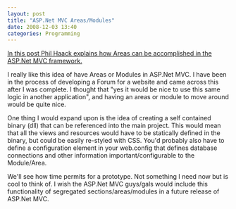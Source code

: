 ```yaml
---
layout: post
title: "ASP.Net MVC Areas/Modules"
date: 2008-12-03 13:40
categories: Programming
---
```


[In this post Phil Haack explains how Areas can be accomplished in the ASP.Net MVC framework.](http://haacked.com/archive/2008/11/04/areas-in-aspnetmvc.aspx)

I really like this idea of have Areas or Modules in ASP.Net MVC. I have been in the process of developing a Forum for a website and came across this after I was complete. I thought that "yes it would be nice to use this same logic in another application", and having an areas or module to move around would be quite nice.

One thing I would expand upon is the idea of creating a self contained binary (dll) that can be referenced into the main project. This would mean that all the views and resources would have to be statically defined in the binary, but could be easily re-styled with CSS. You'd probably also have to define a configuration element in your web.config that defines database connections and other information important/configurable to the Module/Area.

We'll see how time permits for a prototype. Not something I need now but is cool to think of. I wish the ASP.Net MVC guys/gals would include this functionality of segregated sections/areas/modules in a future release of ASP.Net MVC.
